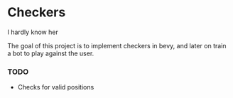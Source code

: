 # Checkers
I hardly know her

The goal of this project is to implement checkers in bevy, and later on train a bot to play against the user.

### TODO
* Checks for valid positions
